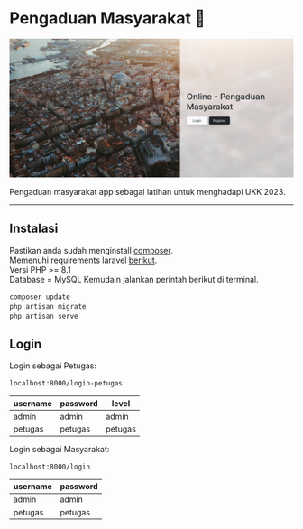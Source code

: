 # Pengaduan Masyarakat 📍

![pengaduan](./public/pengaduan.png)

Pengaduan masyarakat app sebagai latihan untuk menghadapi UKK 2023.

---

## Instalasi

Pastikan anda sudah menginstall [composer](https://getcomposer.org/doc/00-intro.md).  
Memenuhi requirements laravel [berikut](https://laravel.com/docs/10.x/deployment#server-requirements).  
Versi PHP >= 8.1  
Database = MySQL
Kemudain jalankan perintah berikut di terminal.

```bash
composer update
php artisan migrate
php artisan serve
```

## Login

Login sebagai Petugas:

```bash
localhost:8000/login-petugas
```

| username | password | level   |
| -------- | -------- | ------- |
| admin    | admin    | admin   |
| petugas  | petugas  | petugas |

Login sebagai Masyarakat:

```bash
localhost:8000/login
```

| username | password |
| -------- | -------- |
| admin    | admin    |
| petugas  | petugas  |
